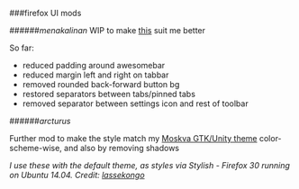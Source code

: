 ###firefox UI mods

######_menakalinan_
WIP to make [this](https://github.com/lassekongo83/zuki-themes/blob/master/Zukitre-firefox-theme/chrome/userChrome.css) suit me better

So far:

- reduced padding around awesomebar
- reduced margin left and right on tabbar
- removed rounded back-forward button bg
- restored separators between tabs/pinned tabs
- removed separator between settings icon and rest of toolbar

######_arcturus_

Further mod to make the style match my [Moskva GTK/Unity theme](https://github.com/baurigae/moskva) color-scheme-wise, and also by removing shadows

_I use these with the default theme, as styles via Stylish - Firefox 30 running on Ubuntu 14.04._
_Credit: [lassekongo](https://github.com/lassekongo83)_
